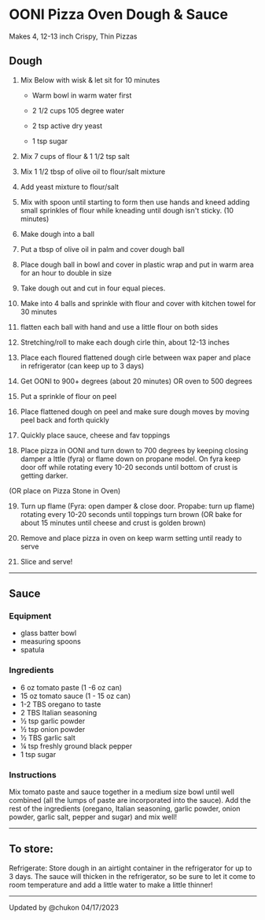 # OONI Pizza Oven Dough & Sauce

Makes 4, 12-13 inch Crispy, Thin Pizzas

## Dough

1) Mix Below with wisk & let sit for 10 minutes

   - Warm bowl in warm water first

   - 2 1/2 cups 105 degree water

   - 2 tsp active dry yeast

   - 1 tsp sugar

2) Mix 7 cups of flour & 1 1/2 tsp salt

3) Mix 1 1/2 tbsp of olive oil to flour/salt mixture

4) Add yeast mixture to flour/salt

5) Mix with spoon until starting to form then use hands and kneed adding small sprinkles of flour while kneading until dough isn't sticky. (10 minutes)

6) Make dough into a ball

7) Put a tbsp of olive oil in palm and cover dough ball

8) Place dough ball in bowl and cover in plastic wrap and put in warm area for an hour to double in size

9) Take dough out and cut in four equal pieces.

10) Make into 4 balls and sprinkle with flour and cover with kitchen towel for 30 minutes

11) flatten each ball with hand and use a little flour on both sides

12) Stretching/roll to make each dough cirle thin, about 12-13 inches

13) Place each floured flattened dough cirle between wax paper and place in refrigerator (can keep up to 3 days)

14) Get OONI to 900+ degrees (about 20 minutes) OR oven to 500 degrees

15) Put a sprinkle of flour on peel

16) Place flattened dough on peel and make sure dough moves by moving peel back and forth quickly

17) Quickly place sauce, cheese and fav toppings

18) Place pizza in OONI and turn down to 700 degrees by keeping closing damper a lttle (fyra) or flame down on propane model.
On fyra keep door off while rotating every 10-20 seconds until bottom of crust is getting darker.

(OR place on Pizza Stone in Oven)

19) Turn up flame (Fyra: open damper & close door. Propabe: turn up flame) rotating every 10-20 seconds until toppings turn brown (OR bake for about 15 minutes until cheese and crust is golden brown)

20) Remove and place pizza in oven on keep warm setting until ready to serve

21) Slice and serve!

---

## Sauce

### Equipment

   - glass batter bowl
   - measuring spoons
   - spatula

### Ingredients

   - 6 oz tomato paste (1 -6 oz can)
   - 15 oz tomato sauce (1 - 15 oz can)
   - 1-2 TBS oregano to taste
   - 2 TBS Italian seasoning
   - ½ tsp garlic powder
   - ½ tsp onion powder
   - ½ TBS garlic salt
   - ¼ tsp freshly ground black pepper
   - 1 tsp sugar

### Instructions

Mix tomato paste and sauce together in a medium size bowl until well combined (all the lumps of paste are incorporated into the sauce).
Add the rest of the ingredients (oregano, Italian seasoning, garlic powder, onion powder, garlic salt, pepper and sugar) and mix well!

---

## To store:

Refrigerate: Store dough in an airtight container in the refrigerator for up to 3 days. The sauce will thicken in the refrigerator, so be sure to let it come to room temperature and add a little water to make a little thinner!

---

Updated by @chukon 04/17/2023
